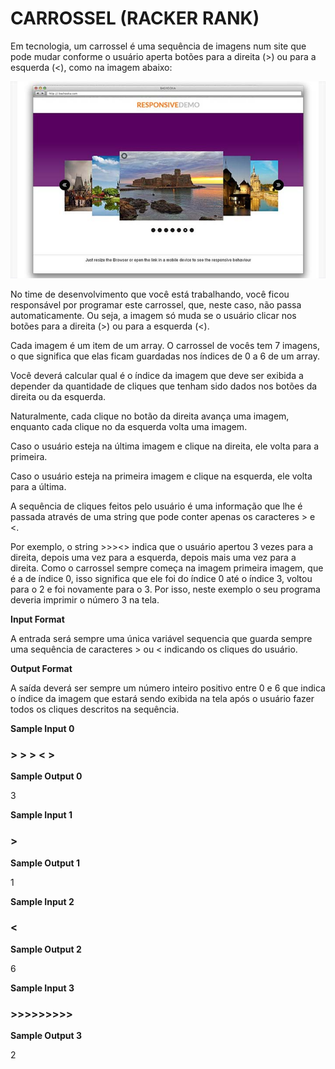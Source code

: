 # CARROSSEL (RACKER RANK)

Em tecnologia, um carrossel é uma sequência de imagens num site que pode mudar conforme o usuário aperta botões para a direita (>) ou para a esquerda (<), como na imagem abaixo:

![Exemplo de carrossel](./Assets/8ubTDdU.jpg)

No time de desenvolvimento que você está trabalhando, você ficou responsável por programar este carrossel, que, neste caso, não passa automaticamente. Ou seja, a imagem só muda se o usuário clicar nos botões para a direita (>) ou para a esquerda (<).

Cada imagem é um item de um array. O carrossel de vocês tem 7 imagens, o que significa que elas ficam guardadas nos índices de 0 a 6 de um array.

Você deverá calcular qual é o índice da imagem que deve ser exibida a depender da quantidade de cliques que tenham sido dados nos botões da direita ou da esquerda.

Naturalmente, cada clique no botão da direita avança uma imagem, enquanto cada clique no da esquerda volta uma imagem.

Caso o usuário esteja na última imagem e clique na direita, ele volta para a primeira.

Caso o usuário esteja na primeira imagem e clique na esquerda, ele volta para a última.

A sequência de cliques feitos pelo usuário é uma informação que lhe é passada através de uma string que pode conter apenas os caracteres > e <.

Por exemplo, o string >>><> indica que o usuário apertou 3 vezes para a direita, depois uma vez para a esquerda, depois mais uma vez para a direita. Como o carrossel sempre começa na imagem primeira imagem, que é a de índice 0, isso significa que ele foi do índice 0 até o índice 3, voltou para o 2 e foi novamente para o 3. Por isso, neste exemplo o seu programa deveria imprimir o número 3 na tela.

**Input Format**

A entrada será sempre uma única variável sequencia que guarda sempre uma sequência de caracteres > ou < indicando os cliques do usuário.

**Output Format**

A saída deverá ser sempre um número inteiro positivo entre 0 e 6 que indica o índice da imagem que estará sendo exibida na tela após o usuário fazer todos os cliques descritos na sequência.

**Sample Input 0**

### > > > < >

**Sample Output 0**

3

**Sample Input 1**

### >

**Sample Output 1**

1

**Sample Input 2**

### <

**Sample Output 2**

6

**Sample Input 3**

### >>>>>>>>>

**Sample Output 3**

2
